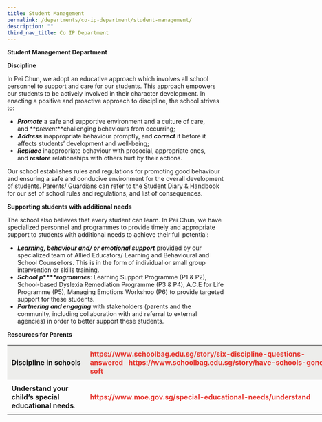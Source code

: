 ```yaml
---
title: Student Management
permalink: /departments/co-ip-department/student-management/
description: ""
third_nav_title: Co IP Department
---
```

**Student Management Department**

**Discipline**

In Pei Chun, we adopt an educative approach which involves all school personnel to support and care for our students. This approach empowers our students to be actively involved in their character development. In enacting a positive and proactive approach to discipline, the school strives to:

*   **_Promote_** a safe and supportive environment and a culture of care, and **_prevent_**challenging behaviours from occurring;
*   **_Address_** inappropriate behaviour promptly, and **_correct_** it before it affects students’ development and well-being;
*   **_Replace_** inappropriate behaviour with prosocial, appropriate ones, and **_restore_** relationships with others hurt by their actions.   

Our school establishes rules and regulations for promoting good behaviour and ensuring a safe and conducive environment for the overall development of students. Parents/ Guardians can refer to the Student Diary & Handbook for our set of school rules and regulations, and list of consequences.

**Supporting students with additional needs**

The school also believes that every student can learn. In Pei Chun, we have specialized personnel and programmes to provide timely and appropriate support to students with additional needs to achieve their full potential:   

*   **_Learning, behaviour and/ or emotional support_** provided by our specialized team of Allied Educators/ Learning and Behavioural and School Counsellors. This is in the form of individual or small group intervention or skills training.
*   **_School p_****_rogrammes_**: Learning Support Programme (P1 & P2), School-based Dyslexia Remediation Programme (P3 & P4), A.C.E for Life Programme (P5), Managing Emotions Workshop (P6) to provide targeted support for these students.
*   **_Partnering and engaging_** with stakeholders (parents and the community, including collaboration with and referral to external agencies) in order to better support these students. 

**Resources for Parents**

<table style="box-sizing: inherit; border-collapse: collapse; border-spacing: 0px; width: 785px;"><tbody style="box-sizing: inherit;"><tr style="box-sizing: inherit; background-color: rgb(237, 237, 235);"><td style="box-sizing: inherit; padding: 10px;"><strong style="box-sizing: inherit; font-weight: bold;">Discipline in schools</strong></td><td style="box-sizing: inherit; padding: 10px;"><a href="https://www.schoolbag.edu.sg/story/six-discipline-questions-answered" style="box-sizing: inherit; background-color: transparent; text-decoration: none; backface-visibility: hidden; transition-property: all; transition-duration: 0.25s; transition-timing-function: ease-in-out; color: rgb(229, 52, 45);"><strong style="box-sizing: inherit; font-weight: bold;">https://www.schoolbag.edu.sg/story/six-discipline-questions-answered</strong></a><strong style="box-sizing: inherit; font-weight: bold;"></strong><span>&nbsp;</span><strong style="box-sizing: inherit; font-weight: bold;">&nbsp;</strong><span>&nbsp;</span><a href="https://www.schoolbag.edu.sg/story/have-schools-gone-soft" style="box-sizing: inherit; background-color: transparent; text-decoration: none; backface-visibility: hidden; transition-property: all; transition-duration: 0.25s; transition-timing-function: ease-in-out; color: rgb(229, 52, 45);"><strong style="box-sizing: inherit; font-weight: bold;">https://www.schoolbag.edu.sg/story/have-schools-gone-soft</strong></a><strong style="box-sizing: inherit; font-weight: bold;"></strong><span>&nbsp;</span><strong style="box-sizing: inherit; font-weight: bold;">&nbsp;</strong></td></tr><tr style="box-sizing: inherit;"><td style="box-sizing: inherit; padding: 10px;"><strong style="box-sizing: inherit; font-weight: bold;">Understand your child’s special educational needs</strong><em style="box-sizing: inherit;">.</em><strong style="box-sizing: inherit; font-weight: bold;"></strong></td><td style="box-sizing: inherit; padding: 10px;"><a href="https://www.moe.gov.sg/special-educational-needs/understand" style="box-sizing: inherit; background-color: transparent; text-decoration: none; backface-visibility: hidden; transition-property: all; transition-duration: 0.25s; transition-timing-function: ease-in-out; color: rgb(229, 52, 45);"><strong style="box-sizing: inherit; font-weight: bold;">https://www.moe.gov.sg/special-educational-needs/understand</strong></a><strong style="box-sizing: inherit; font-weight: bold;"></strong><span>&nbsp;</span><strong style="box-sizing: inherit; font-weight: bold;">&nbsp;</strong></td></tr></tbody></table>